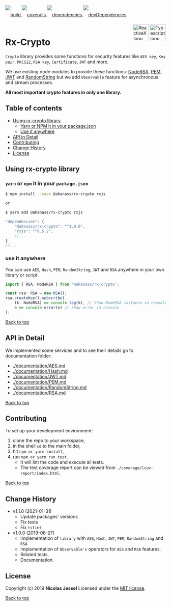 <div style="margin-bottom:20px;">
<div style="line-height:60px">
    <a href="https://travis-ci.org/akanass/rx-crypto.svg?branch=next">
        <img src="https://travis-ci.org/akanass/rx-crypto.svg?branch=next" alt="build" />
    </a>
    <a href="https://coveralls.io/github/akanass/rx-crypto?branch=next">
        <img src="https://coveralls.io/repos/github/akanass/rx-crypto/badge.svg?branch=next" alt="coveralls" />
    </a>
    <a href="https://david-dm.org/akanass/rx-crypto">
        <img src="https://david-dm.org/akanass/rx-crypto.svg" alt="dependencies" />
    </a>
    <a href="https://david-dm.org/akanass/rx-crypto?type=dev">
        <img src="https://david-dm.org/akanass/rx-crypto/dev-status.svg" alt="devDependencies" />
    </a>
</div>
<div>
    <a href="https://www.typescriptlang.org/docs/tutorial.html">
        <img src="https://cdn-images-1.medium.com/max/800/1*8lKzkDJVWuVbqumysxMRYw.png"
             align="right" alt="Typescript logo" width="50" height="50" style="border:none;" />
    </a>
    <a href="http://reactivex.io/rxjs">
        <img src="http://reactivex.io/assets/Rx_Logo_S.png"
             align="right" alt="ReactiveX logo" width="50" height="50" style="border:none;" />
    </a>
</div>
</div>

# Rx-Crypto

`Crypto` library provides some functions for security features like `AES key`, `Key pair`, `PKCS12`, `RSA key`, `Certificate`, `JWT` and more.

We use existing node modules to provide these functions: [NodeRSA](https://github.com/rzcoder/node-rsa), [PEM](https://github.com/Dexus/pem), [JWT](https://github.com/auth0/node-jsonwebtoken) and [RandomString](https://github.com/klughammer/node-randomstring) but we add `Observable` feature for asynchronous and stream processes.

**All most important crypto features in only one library.**

## Table of contents

* [Using rx-crypto library](#using-rx-crypto-library)
    * [Yarn or NPM it in your package.json](#yarn-or-npm-it-in-your-packagejson)
    * [Use it anywhere](#use-it-anywhere)
* [API in Detail](#api-in-detail)
* [Contributing](#contributing)
* [Change History](#change-history)
* [License](#license)

## Using rx-crypto library

### `yarn` or `npm` it in your `package.json`

```bash
$ npm install --save @akanass/rx-crypto rxjs

or

$ yarn add @akanass/rx-crypto rxjs
```

```javascript
"dependencies": {
    "@akanass/rx-crypto": "^1.0.0",
    "rxjs": "^6.5.2",
    //...
}
//...
```

### use it anywhere

You can use `AES`, `Hash`, `PEM`, `RandomString`, `JWT` and `RSA` anywhere in your own library or script.

```javascript
import { RSA, NodeRSA } from '@akanass/rx-crypto';

const rsa: RSA = new RSA();
rsa.createKey().subscribe(
    (k: NodeRSA) => console.log(k), // Show NodeRSA instance in console
    e => console.error(e) // Show error in console
);
```

[Back to top](#table-of-contents)

## API in Detail

We implemented some services and to see their details go to documentation folder:

* [./documentation/AES.md](https://github.com/akanass/rx-crypto/blob/master/documentation/AES.md)
* [./documentation/Hash.md](https://github.com/akanass/rx-crypto/blob/master/documentation/Hash.md)
* [./documentation/JWT.md](https://github.com/akanass/rx-crypto/blob/master/documentation/JWT.md)
* [./documentation/PEM.md](https://github.com/akanass/rx-crypto/blob/master/documentation/PEM.md)
* [./documentation/RandomString.md](https://github.com/akanass/rx-crypto/blob/master/documentation/RandomString.md)
* [./documentation/RSA.md](https://github.com/akanass/rx-crypto/blob/master/documentation/RSA.md)

[Back to top](#table-of-contents)

## Contributing

To set up your development environment:

1. clone the repo to your workspace,
2. in the shell `cd` to the main folder,
3. hit `npm or yarn install`,
4. run `npm or yarn run test`.
    * It will lint the code and execute all tests. 
    * The test coverage report can be viewed from `./coverage/lcov-report/index.html`.

[Back to top](#table-of-contents)

## Change History
* v1.1.0 (2021-01-31)
    * Update packages' versions
    * Fix tests
    * Fix `tslint`
* v1.0.0 (2019-08-27)
    * Implementation of `library` with `AES`, `Hash`, `JWT`, `PEM`, `RandomString` and `RSA`
    * Implementation of `Observable's` operators for `AES` and `RSA` features.
    * Related tests.
    * Documentation.

## License

Copyright (c) 2019 **Nicolas Jessel** Licensed under the [MIT license](https://github.com/akanass/rx-crypto/blob/next/LICENSE.md).

[Back to top](#table-of-contents)

